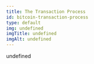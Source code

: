 ```yaml
--- 
title: The Transaction Process
id: bitcoin-transaction-process
type: default
img: undefined
imgTitle: undefined
imgAlt: undefined
---
```


undefined

